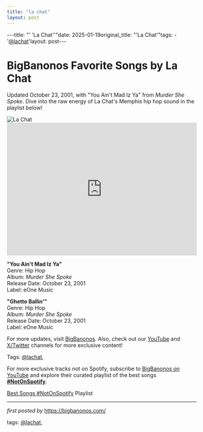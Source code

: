 ```yaml
---
title: "la chat"
layout: post
---
```

---title: "' 'La Chat''"date: 2025-01-19original_title: "'La Chat'"tags:  - '[@lachat](/tags/lachat/)'layout: post---<!-- Title of the Post --><h1 >BigBanonos Favorite Songs by La Chat</h1> <!-- Introductory Text --><p >Updated October 23, 2001, with "You Ain't Mad Iz Ya" from <em>Murder She Spoke</em>. Dive into the raw energy of La Chat's Memphis hip hop sound in the playlist below!</p> <!-- Featured Image --><div > <img src="https://i.scdn.co/image/ab67616d0000b273282ebd19a91a0dcad37ddc6c" alt="La Chat" /></div> <!-- Spotify Embed --><div > <iframe src="https://open.spotify.com/embed/playlist/1XeX8OPkgmGKpjjbxWbr1T?utm_source=generator" width="100%" height="352" frameborder="0" allowfullscreen="" allow="autoplay; clipboard-write; encrypted-media; fullscreen; picture-in-picture" loading="lazy"></iframe></div> <!-- Song Information --><div > <p><strong>"You Ain't Mad Iz Ya"</strong><br> Genre: Hip Hop<br> Album: <em>Murder She Spoke</em><br> Release Date: October 23, 2001<br> Label: eOne Music</p> <p><strong>"Ghetto Ballin'"</strong><br> Genre: Hip Hop<br> Album: <em>Murder She Spoke</em><br> Release Date: October 23, 2001<br> Label: eOne Music</p></div> <!-- Footer Links --><div > <p>For more updates, visit <a href="https://bigbanonos.com/" target="_blank">BigBanonos</a>. Also, check out our <a href="https://www.youtube.com/[@BigBanonos](/tags/BigBanonos/)" target="_blank">YouTube</a> and <a href="https://x.com/bigbanonos" target="_blank">X/Twitter</a> channels for more exclusive content!</p></div> <!-- Tags --><p >Tags: [@lachat](/tags/lachat/),</p><!--Subscribe and Playlist Links--><div>    <p>For more exclusive tracks not on Spotify, subscribe to <a href="https://www.youtube.com/[@BigBanonos](/tags/BigBanonos/)" target="_blank">BigBanonos on YouTube</a> and explore their curated playlist of the best songs <strong>[#NotOnSpotify](/tags/NotOnSpotify/)</strong>.</p>    <p><a href="https://www.youtube.com/playlist?list=PLtuNtuTatqI0kFahUCbtbfenC_ET5O_tr" target="_blank">Best Songs [#NotOnSpotify](/tags/NotOnSpotify/) Playlist<br /></a></p></div><hr /><p><em>first posted by</em> <a href="https://bigbanonos.com/" rel="noopener" target="_new">https://bigbanonos.com/</a></p><p>tags: [@lachat](/tags/lachat/),</p>
